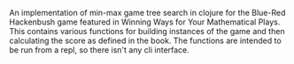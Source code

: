An implementation of min-max game tree search in clojure for the Blue-Red Hackenbush game featured in Winning Ways for Your Mathematical Plays. This contains various functions for building instances of the game and then calculating the score as defined in the book. The functions are intended to be run from a repl, so there isn't any cli interface.
